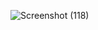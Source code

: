 ![Screenshot (118)](https://github.com/ItunuAbe/ItunuAbe/assets/110028869/976327ed-488a-4133-a6ad-4979165deb61)








